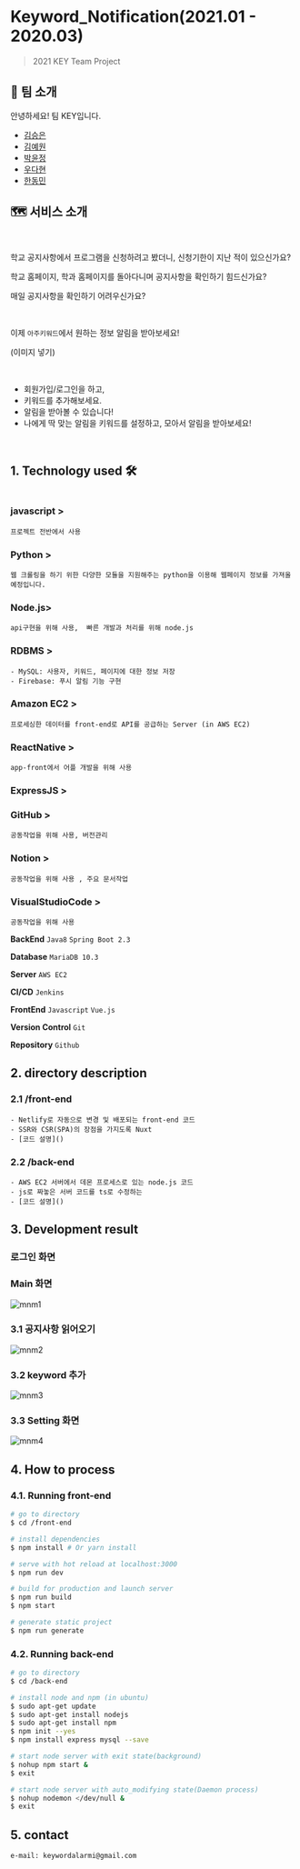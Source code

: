 # Keyword_Notification(2021.01 - 2020.03)
> 2021 KEY Team Project

## 🏡 팀 소개

안녕하세요! 팀 KEY입니다.

- [김승은](https://github.com/julie0005)
- [김예원](https://github.com/yeye921)
- [박윤정](https://github.com/pyj127)
- [우다현](https://github.com/defwdahyun0)
- [한동민](https://github.com/handevmin)

## 🗺 **서비스 소개**

<br/>

학교 공지사항에서 프로그램을 신청하려고 봤더니, 신청기한이 지난 적이 있으신가요?

학교 홈페이지, 학과 홈페이지를 돌아다니며 공지사항을 확인하기 힘드신가요?

매일 공지사항을 확인하기 어려우신가요?


<br/>

이제 `아주키워드`에서 원하는 정보 알림을 받아보세요!

(이미지 넣기)

<br/>

- 회원가입/로그인을 하고,
- 키워드를 추가해보세요.
- 알림을 받아볼 수 있습니다!
- 나에게 딱 맞는 알림을 키워드를 설정하고, 모아서 알림을 받아보세요!

<br/>

## 1. Technology used  🛠

<img >

### javascript >
    프로젝트 전반에서 사용

### Python >
    웹 크롤링을 하기 위한 다양한 모듈을 지원해주는 python을 이용해 웹페이지 정보를 가져올 예정입니다. 
### Node.js>
    api구현을 위해 사용,  빠른 개발과 처리를 위해 node.js
### RDBMS >   
    - MySQL: 사용자, 키워드, 페이지에 대한 정보 저장
    - Firebase: 푸시 알림 기능 구현
### Amazon EC2 >
    프로세싱한 데이터를 front-end로 API를 공급하는 Server (in AWS EC2)  
### ReactNative >
    app-front에서 어플 개발을 위해 사용 
### ExpressJS >

### GitHub >
    공동작업을 위해 사용, 버전관리
### Notion >
    공동작업을 위해 사용 , 주요 문서작업
### VisualStudioCode >
    공동작업을 위해 사용



**BackEnd** `Java8` `Spring Boot 2.3`

**Database** `MariaDB 10.3` 

**Server** `AWS EC2`

**CI/CD** `Jenkins`

**FrontEnd** `Javascript` `Vue.js`

**Version Control** `Git`

**Repository** `Github`

## 2. directory description
### 2.1 /front-end  
    - Netlify로 자동으로 변경 및 배포되는 front-end 코드
    - SSR와 CSR(SPA)의 장점을 가지도록 Nuxt  
    - [코드 설명]()

### 2.2 /back-end
    - AWS EC2 서버에서 데몬 프로세스로 있는 node.js 코드
    - js로 짜놓은 서버 코드를 ts로 수정하는 
    - [코드 설명]()

## 3. Development result

### 로그인 화면
### Main 화면

![mnm1](https://user-images.githubusercontent.com/46476398/92077322-21eb5f80-edf7-11ea-90d1-b3e813ae5704.JPG)

### 3.1 공지사항 읽어오기

![mnm2](https://user-images.githubusercontent.com/46476398/92077324-231c8c80-edf7-11ea-8c02-b13cfc76a001.JPG)

### 3.2 keyword 추가

![mnm3](https://user-images.githubusercontent.com/46476398/92077325-23b52300-edf7-11ea-894d-b5fdd9ef35eb.JPG)

### 3.3 Setting 화면

![mnm4](https://user-images.githubusercontent.com/46476398/92077326-244db980-edf7-11ea-9ff5-65782d053c27.JPG)

## 4. How to process

### 4.1. Running front-end

``` bash
# go to directory
$ cd /front-end

# install dependencies
$ npm install # Or yarn install

# serve with hot reload at localhost:3000
$ npm run dev

# build for production and launch server
$ npm run build
$ npm start

# generate static project
$ npm run generate
```
### 4.2. Running back-end

``` bash
# go to directory
$ cd /back-end

# install node and npm (in ubuntu)
$ sudo apt-get update 
$ sudo apt-get install nodejs
$ sudo apt-get install npm
$ npm init --yes
$ npm install express mysql --save

# start node server with exit state(background)    
$ nohup npm start &
$ exit

# start node server with auto_modifying state(Daemon process)
$ nohup nodemon </dev/null &
$ exit
```
## 5. contact
    e-mail: keywordalarmi@gmail.com
